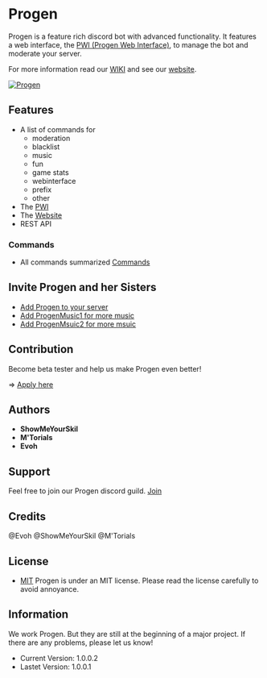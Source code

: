 # Progen

Progen is a feature rich discord bot with advanced functionality.
It features a web interface, the [PWI (Progen Web Interface)](https://github.com/Progen-Dev/ProgenWebInterface), to manage the bot and moderate your server.

For more information read our [WIKI](https://github.com/Progen-Dev/Progen/wiki) and see our [website](https://progen-bot.de).

 <a href="https://top.gg/bot/495293590503817237" >
  <img src="https://top.gg/api/widget/495293590503817237.svg" alt="Progen" />
</a>

## Features

* A list of commands for
    * moderation
    * blacklist
    * music
    * fun
    * game stats
    * webinterface
    * prefix
    * other
* The [PWI](https://github.com/Progen-Dev/ProgenWebInterface)
* The [Website](https://progen-bot.de)
* REST API

### Commands

* All commands summarized [Commands](https://github.com/Progen-Dev/Progen/wiki)

## Invite Progen and her Sisters

* [Add Progen to your server](https://discordapp.com/oauth2/authorize?client_id=495293590503817237&scope=bot)
* [Add ProgenMusic1 for more music](https://discordapp.com/oauth2/authorize?client_id=662647209929605126&scope=bot)
* [Add ProgenMsuic2 for more msuic](https://discordapp.com/oauth2/authorize?client_id=662647378385305620&scope=bot)

## Contribution
Become beta tester and help us make Progen even better!

=> [Apply here](https://discordapp.com/invite/YEC3Dw?utm_source=Discord%20Widget&utm_medium=Connect)

## Authors
* __ShowMeYourSkil__
* __M'Torials__
* __Evoh__

## Support
Feel free to join our Progen discord guild.
[Join](https://discordapp.com/invite/YEC3Dw?utm_source=Discord%20Widget&utm_medium=Connect)

## Credits
@Evoh
@ShowMeYourSkil
@M'Torials

## License
* [MIT](https://github.com/Progen-Dev/Progen/blob/master/LICENSE)
Progen is under an MIT license. Please read the license carefully to avoid annoyance.



## Information
We work Progen. But they are still at the beginning of a major project. If there are any problems, please let us know!

 * Current Version: 1.0.0.2
 * Lastet Version: 1.0.0.1
